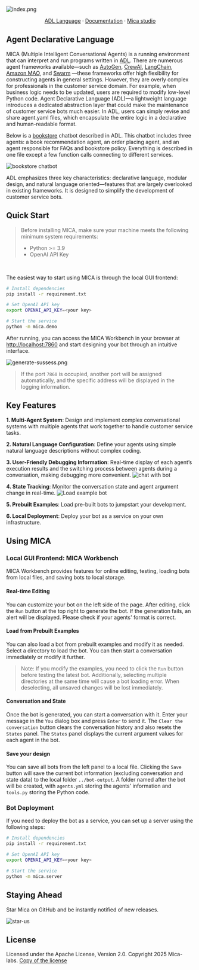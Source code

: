 ![index.png](static/index.png)

<p align="center">
  <a href="https://arxiv.org/abs/2504.14787">ADL Language</a> ·
  <a href="https://mica-labs.github.io/">Documentation</a>  ·
  <a href="https://www.promptai.us">Mica studio</a>
</p>

## Agent Declarative Language
MICA (Multiple Intelligent Conversational Agents) is a running environment that can interpret and run programs written in [ADL](https://arxiv.org/abs/2504.14787).  There are numerous agent frameworks available—such as [AutoGen](https://github.com/microsoft/autogen), [CrewAI](https://github.com/crewAIInc/crewAI), [LangChain](https://github.com/langchain-ai/langchain), [Amazon MAO](https://github.com/awslabs/multi-agent-orchestrator), and [Swarm](https://github.com/openai/swarm) —these frameworks offer high flexibility for constructing agents in general settings. However, they are overly complex for professionals in the customer service domain. For example, when business logic needs to be updated, users are required to modify low-level Python code.  Agent Declarative Language (ADL)—a lightweight language introduces a dedicated abstraction layer that could make the maintenance of customer service bots much easier. In ADL, users can simply revise and share agent.yaml files, which encapsulate the entire logic in a declarative and human-readable format. 

Below is a [bookstore](https://github.com/Mica-labs/MICA/tree/main/examples/bookstore) chatbot described in ADL. This chatbot includes three agents: a book recommendation agent, an order placing agent, and an agent responsible for FAQs and bookstore policy. Everything is described in one file except a few function calls connecting to different services. 

![bookstore chatbot](./bookstore.jpg)

ADL emphasizes three key characteristics: declarative language, modular design, and natural language oriented—features that are largely overlooked in existing frameworks. It is designed to simplify the development of customer service bots.

## Quick Start
> Before installing MICA, make sure your machine meets the following minimum system requirements:
>
>- Python >= 3.9
>- OpenAI API Key

</br>

The easiest way to start using MICA is through the local GUI frontend:

```bash
# Install dependencies
pip install -r requirement.txt

# Set OpenAI API key
export OPENAI_API_KEY=<your key>

# Start the service
python -m mica.demo
```

After running, you can access the MICA Workbench in your browser at [http://localhost:7860](http://localhost:7860) and start designing your bot through an intuitive interface. 

![generate-sussess.png](static/generate-success.png)

> If the port `7860` is occupied, another port will be assigned automatically, and the specific address will be displayed in the logging information.

## Key Features

**1. Multi-Agent System**:
Design and implement complex conversational systems with multiple agents that work together to handle customer service tasks.

**2. Natural Language Configuration**:
Define your agents using simple natural language descriptions without complex coding.

**3. User-Friendly Debugging Information**:
Real-time display of each agent’s execution results and the switching process between agents during a conversation, making debugging more convenient.
![chat with bot](static/chat.png)

**4. State Tracking**:
Monitor the conversation state and agent argument change in real-time.
![Load example bot](static/load-from-disk.png)

**5. Prebuilt Examples**:
Load pre-built bots to jumpstart your development.

**6. Local Deployment**:
Deploy your bot as a service on your own infrastructure.

## Using MICA

### Local GUI Frontend: MICA Workbench

MICA Workbench provides features for online editing, testing, loading bots from local files, and saving bots to local storage.

#### Real-time Editing
You can customize your bot on the left side of the page. After editing, click the `Run` button at the top right to generate the bot. If the generation fails, an alert will be displayed. Please check if your agents' format is correct.

#### Load from Prebuilt Examples
You can also load a bot from prebuilt examples and modify it as needed. Select a directory to load the bot. You can then start a conversation immediately or modify it further.

> Note: If you modify the examples, you need to click the `Run` button before testing the latest bot. Additionally, selecting multiple directories at the same time will cause a bot loading error. When deselecting, all unsaved changes will be lost immediately.

#### Conversation and State
Once the bot is generated, you can start a conversation with it. Enter your message in the `You` dialog box and press `Enter` to send it. The `Clear the conversation` button clears the conversation history and also resets the `States` panel. The `States` panel displays the current argument values for each agent in the bot.

#### Save your design
You can save all bots from the left panel to a local file. Clicking the `Save` button will save the current bot information (excluding conversation and state data) to the local folder `../bot-output`. A folder named after the bot will be created, with `agents.yml` storing the agents' information and `tools.py` storing the Python code.

### Bot Deployment

If you need to deploy the bot as a service, you can set up a server using the following steps:

```bash
# Install dependencies
pip install -r requirement.txt

# Set OpenAI API key
export OPENAI_API_KEY=<your key>

# Start the service
python -m mica.server
```

## Staying Ahead

Star Mica on GitHub and be instantly notified of new releases.

![star-us](static/star.gif)

## License

Licensed under the Apache License, Version 2.0. Copyright 2025 Mica-labs. [Copy of the license](LICENSE.txt)
